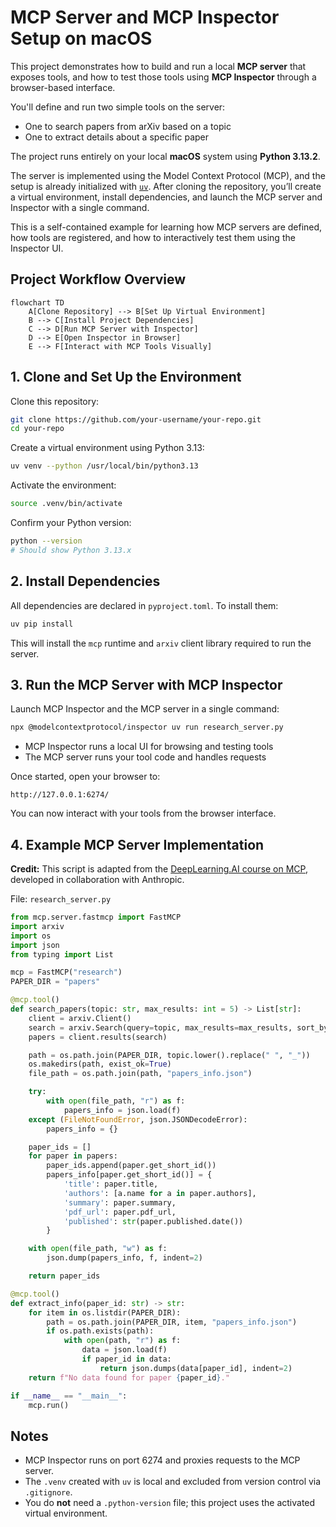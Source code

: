 # MCP Server and MCP Inspector Setup on macOS

This project demonstrates how to build and run a local **MCP server** that exposes tools, and how to test those tools using **MCP Inspector** through a browser-based interface.

You'll define and run two simple tools on the server:
- One to search papers from arXiv based on a topic
- One to extract details about a specific paper

The project runs entirely on your local **macOS** system using **Python 3.13.2**. 

The server is implemented using the Model Context Protocol (MCP), and the setup is already initialized with [`uv`](https://github.com/astral-sh/uv). After cloning the repository, you’ll create a virtual environment, install dependencies, and launch the MCP server and Inspector with a single command.

This is a self-contained example for learning how MCP servers are defined, how tools are registered, and how to interactively test them using the Inspector UI.


## Project Workflow Overview

```mermaid
flowchart TD
    A[Clone Repository] --> B[Set Up Virtual Environment]
    B --> C[Install Project Dependencies]
    C --> D[Run MCP Server with Inspector]
    D --> E[Open Inspector in Browser]
    E --> F[Interact with MCP Tools Visually]
````

## 1. Clone and Set Up the Environment

Clone this repository:

```bash
git clone https://github.com/your-username/your-repo.git
cd your-repo
```

Create a virtual environment using Python 3.13:

```bash
uv venv --python /usr/local/bin/python3.13
```

Activate the environment:

```bash
source .venv/bin/activate
```

Confirm your Python version:

```bash
python --version
# Should show Python 3.13.x
```

## 2. Install Dependencies

All dependencies are declared in `pyproject.toml`. To install them:

```bash
uv pip install
```

This will install the `mcp` runtime and `arxiv` client library required to run the server.

## 3. Run the MCP Server with MCP Inspector

Launch MCP Inspector and the MCP server in a single command:

```bash
npx @modelcontextprotocol/inspector uv run research_server.py
```

* MCP Inspector runs a local UI for browsing and testing tools
* The MCP server runs your tool code and handles requests

Once started, open your browser to:

```
http://127.0.0.1:6274/
```

You can now interact with your tools from the browser interface.

## 4. Example MCP Server Implementation

**Credit:**
This script is adapted from the [DeepLearning.AI course on MCP](https://learn.deeplearning.ai/courses/mcp-build-rich-context-ai-apps-with-anthropic), developed in collaboration with Anthropic.

File: `research_server.py`

```python
from mcp.server.fastmcp import FastMCP
import arxiv
import os
import json
from typing import List

mcp = FastMCP("research")
PAPER_DIR = "papers"

@mcp.tool()
def search_papers(topic: str, max_results: int = 5) -> List[str]:
    client = arxiv.Client()
    search = arxiv.Search(query=topic, max_results=max_results, sort_by=arxiv.SortCriterion.Relevance)
    papers = client.results(search)

    path = os.path.join(PAPER_DIR, topic.lower().replace(" ", "_"))
    os.makedirs(path, exist_ok=True)
    file_path = os.path.join(path, "papers_info.json")

    try:
        with open(file_path, "r") as f:
            papers_info = json.load(f)
    except (FileNotFoundError, json.JSONDecodeError):
        papers_info = {}

    paper_ids = []
    for paper in papers:
        paper_ids.append(paper.get_short_id())
        papers_info[paper.get_short_id()] = {
            'title': paper.title,
            'authors': [a.name for a in paper.authors],
            'summary': paper.summary,
            'pdf_url': paper.pdf_url,
            'published': str(paper.published.date())
        }

    with open(file_path, "w") as f:
        json.dump(papers_info, f, indent=2)

    return paper_ids

@mcp.tool()
def extract_info(paper_id: str) -> str:
    for item in os.listdir(PAPER_DIR):
        path = os.path.join(PAPER_DIR, item, "papers_info.json")
        if os.path.exists(path):
            with open(path, "r") as f:
                data = json.load(f)
                if paper_id in data:
                    return json.dumps(data[paper_id], indent=2)
    return f"No data found for paper {paper_id}."

if __name__ == "__main__":
    mcp.run()
```

## Notes

* MCP Inspector runs on port 6274 and proxies requests to the MCP server.
* The `.venv` created with `uv` is local and excluded from version control via `.gitignore`.
* You do **not** need a `.python-version` file; this project uses the activated virtual environment.